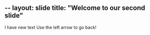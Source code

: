 --
layout: slide
title: "Welcome to our second slide"
--
I have new text
Use the left arrow to go back!
